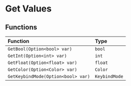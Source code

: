 # Get Values

## Functions

| Function | Type |
| :--- | :--- |
| `GetBool(Option<bool> var)` | `bool` |
| `GetInt(Option<int> var)` | `int` |
| `GetFloat(Option<float> var)` | `float` |
| `GetColor(Option<Color> var)` | `Color` |
| `GetKeybindMode(Option<bool> var)` | `KeybindMode` |

